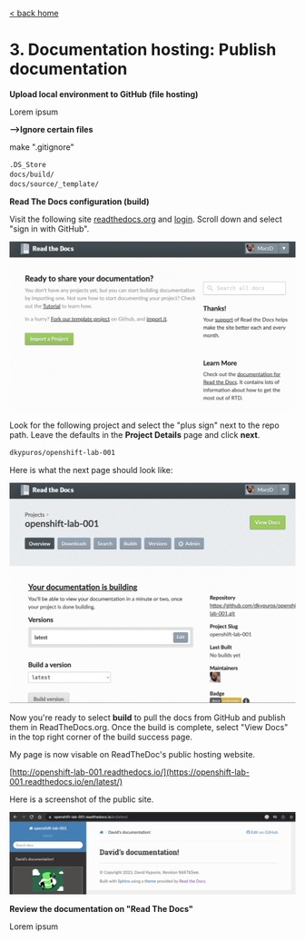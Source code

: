 [< back home](README.md)

# 3. Documentation hosting: Publish documentation

**Upload local environment to GitHub (file hosting)**

Lorem ipsum 

**-->Ignore certain files**

make ".gitignore"

```bash
.DS_Store
docs/build/
docs/source/_template/
```

**Read The Docs configuration (build)**

Visit the following site [readthedocs.org](https://readthedocs.org/) and [login](https://readthedocs.org/accounts/login/). Scroll down and select "sign in with GitHub". 

![Login Screen](https://github.com/dkypuros/sphinx-rst-rtd-notes/blob/main/images/read-the-docs-login.png "Login Screen")

Look for the following project and select the "plus sign" next to the repo path. Leave the defaults in the **Project Details** page and click **next**. 

```bash
dkypuros/openshift-lab-001
```

Here is what the next page should look like:

![Read The Docs Build Page](https://github.com/dkypuros/sphinx-rst-rtd-notes/blob/main/images/build.png "Read the Docs build page")

Now you're ready to select **build** to pull the docs from GitHub and publish them in ReadTheDocs.org. Once the build is complete, select "View Docs" in the top right corner of the build success page.

My page is now visable on ReadTheDoc's public hosting website.

[http://openshift-lab-001.readthedocs.io/](https://openshift-lab-001.readthedocs.io/en/latest/)

Here is a screenshot of the public site.

![Public Site](https://github.com/dkypuros/sphinx-rst-rtd-notes/blob/main/images/published-site-first-time.png)

**Review the documentation on "Read The Docs"**

Lorem ipsum 


